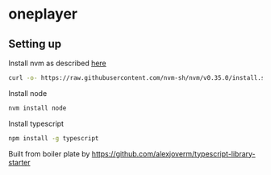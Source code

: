 # oneplayer

## Setting up
Install nvm as described [here](https://github.com/nvm-sh/nvm#install--update-script)
```bash
curl -o- https://raw.githubusercontent.com/nvm-sh/nvm/v0.35.0/install.sh | bash
```
Install node
```bash
nvm install node
```
Install typescript
```bash
npm install -g typescript
```

Built from boiler plate by https://github.com/alexjoverm/typescript-library-starter